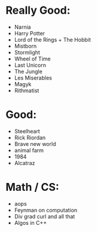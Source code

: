 
# Really Good:
  * Narnia
  * Harry Potter
  * Lord of the Rings + The Hobbit
  * Mistborn
  * Stormlight
  * Wheel of Time
  * Last Unicorn
  * The Jungle
  * Les Miserables
  * Magyk
  * Rithmatist

# Good:
  * Steelheart
  * Rick Riordan 
  * Brave new world
  * animal farm
  * 1984
  * Alcatraz

# Math / CS:
  * aops
  * Feynman on computation
  * Div grad curl and all that
  * Algos in C++